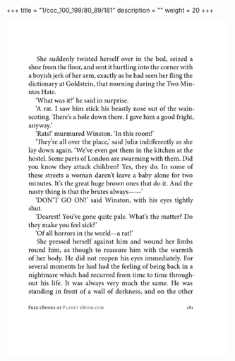 +++
title = "1/ccc_100_199/80_89/181"
description = ""
weight = 20
+++

<img class="center-fit-jpg" src="/jpg_/out_jpg_1984__181.jpg" ></img>

